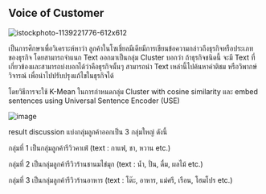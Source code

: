 Voice of Customer
-----------------------------------------------------------------
![istockphoto-1139221776-612x612](https://user-images.githubusercontent.com/82756975/146163122-d4dc63f4-dd62-4807-80e8-09550b79c3cb.jpg)

เป็นการศึกษาเพื่อวิเคราะห์หาว่า ลูกค้าในโซเชี่ยลมีเดียมีการเขียนข้อความกล่าวถึงธุรกิจหรือประเภทของธุรกิจ โดยสามารถจำแนก Text ออกมาเป็นกลุ่ม Cluster บอกว่า ถ้าธุรกิจชนิดนี้ จะมี Text ที่เกี่ยวข้องและสามารถบ่งบอกได้ว่าคือธุรกิจนั้นๆ สามารถนำ Text เหล่านี้ไปค้นหาคำติชม หรือวิพากษ์วิจารณ์ เพื่อนำไปปรับปรุงแก้ไขในธุรกิจได้

โดยวิธีการจะใช้ K-Mean ในการกำหนดกลุ่ม Cluster with cosine similarity และ embed sentences using Universal Sentence Encoder (USE)

![image](https://user-images.githubusercontent.com/82756975/146354341-246e5437-34db-47f3-a735-70860845655c.png)


result discussion แบ่งกลุ่มลูกค้าออกเป็น 3 กลุ่มใหญ่ ดังนี้

กลุ่มที่ 1 เป็นกลุ่มลูกค้ารีวิวคาเฟ่ (text : กาแฟ, ชา, หวาน etc.)

กลุ่มที่ 2 เป็นกลุ่มลูกค้ารีวิวร้านชานมไข่มุก (text : น้ำ, ปั่น, ดื่ม, ผลไม้ etc.)

กลุ่มที่ 3 เป็นกลุ่มลูกค้ารีวิวร้านอาหาร (text : โต๊ะ, อาหาร, แม่ศรี, เรือน, โฮมโปร etc.)
